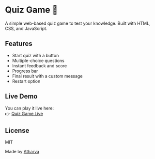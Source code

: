 # Quiz Game 🎉

A simple web-based quiz game to test your knowledge. Built with HTML, CSS, and JavaScript.

## Features

- Start quiz with a button
- Multiple-choice questions
- Instant feedback and score
- Progress bar
- Final result with a custom message
- Restart option

## Live Demo

You can play it live here:  
👉 [Quiz Game Live](https://atharvak2908.github.io/Quiz-Game/)

## License

MIT

Made by [Atharva](https://github.com/atharvak2908)
